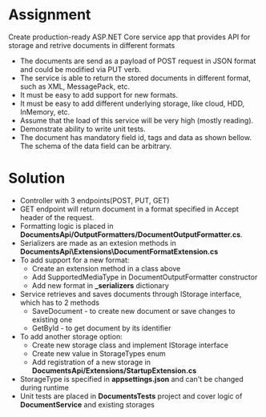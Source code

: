 ﻿
<h1>Assignment</h1>
Create production-ready ASP.NET Core service app that provides API for storage and retrive documents in different formats
<ul>
<li>The documents are send as a payload of POST request in JSON format and could be modified via PUT verb.</li>
<li>The service is able to return the stored documents in different format, such as XML, MessagePack, etc.</li>
<li>It must be easy to add support for new formats.</li>
<li>It must be easy to add different underlying storage, like cloud, HDD, InMemory, etc.</li>
<li>Assume that the load of this service will be very high (mostly reading).</li>
<li>Demonstrate ability to write unit tests.</li>
<li>The document has mandatory field id, tags and data as shown bellow. The schema of the data field can be arbitrary.</li>
</ul>

<h1>Solution</h1>
<ul>
<li>Controller with 3 endpoints(POST, PUT, GET)</li>
<li>GET endpoint will return document in a format specified in Accept header of the request.</li>
<li>Formatting logic is placed in <b>DocumentsApi/OutputFormatters/DocumentOutputFormatter.cs</b>. </li>
<li>Serializers are made as an extesion methods in <b>DocumentsApi\Extensions\DocumentFormatExtension.cs</b></li>
<li>To add support for a new format:
    <ul>
        <li>Create an extension method in a class above</li>
        <li>Add SupportedMediaType in DocumentOutputFormatter constructor</li>
        <li>Add new format in <b>_serializers</b> dictionary</li>
    </ul>
</li>
<li>Service retrieves and saves documents through IStorage interface, which has to 2 methods
    <ul>
        <li>SaveDocument - to create new document or save changes to existing one</li>
        <li>GetById - to get document by its identifier</li>
    </ul>
</li>
<li>To add another storage option:
    <ul>
        <li>Create new storage class and implement IStorage interface</li>
        <li>Create new value in StorageTypes enum</li>
        <li>Add registration of a new storage in <b>DocumentsApi/Extensions/StartupExtension.cs</b></li>
    </ul>
</li>
<li>StorageType is specified in <b>appsettings.json</b> and can't be changed during runtime</li>
<li>Unit tests are placed in <b>DocumentsTests</b> project and cover logic of <b>DocumentService</b> and existing storages</li>
</ul>
